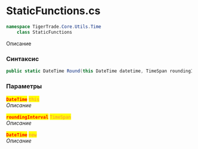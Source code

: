 
# StaticFunctions.cs
```csharp
namespace TigerTrade.Core.Utils.Time  
    class StaticFunctions
```

Описание

### Синтаксис
```csharp
public static DateTime Round(this DateTime datetime, TimeSpan roundingInterval)
```

### Параметры  
<mark style="color:red;">**`DateTime`**</mark> <mark style="color:coral;">`this`</mark>  
 *Описание*  
  
<mark style="color:red;">**`roundingInterval`**</mark> <mark style="color:coral;">`TimeSpan`</mark>  
 *Описание*  
  
<mark style="color:red;">**`DateTime`**</mark> <mark style="color:coral;">`new`</mark>  
 *Описание*  
  

                    
                    
